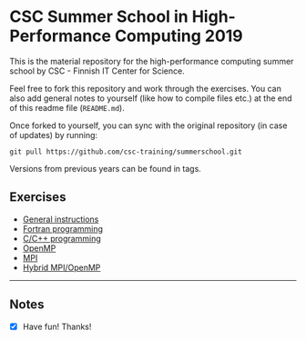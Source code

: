 # CSC Summer School in High-Performance Computing 2019

This is the material repository for the high-performance computing summer school by CSC - Finnish IT Center for Science.

Feel free to fork this repository and work through the exercises. You can also add general notes to yourself (like how to compile files etc.) at the end of this readme file (`README.md`). 

Once forked to yourself, you can sync with the original repository (in case of updates) by running:
```
git pull https://github.com/csc-training/summerschool.git
```

Versions from previous years can be found in tags.

## Exercises

 - [General instructions](exercise-instructions.md)
 - [Fortran programming](programming/fortran)
 - [C/C++ programming](programming/c)
 - [OpenMP](openmp)
 - [MPI](mpi)
 - [Hybrid MPI/OpenMP](hybrid)

---
## Notes
- [x] Have fun! Thanks!
